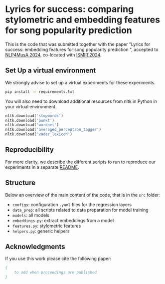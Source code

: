# Lyrics for success: comparing stylometric and embedding features for song popularity prediction

This is the code that was submitted together with the paper "Lyrics for success: embedding features for song popularity prediction
", accepted to [NLP4MusA 2024](https://sites.google.com/view/nlp4musa-2024/home), co-located with [ISMIR'2024](https://ismir2024.ismir.net).

## Set Up a virtual environment

We strongly advise to set up a virtual experiments for these experiments.

```bash
pip install -r requirements.txt
```

You will also need to download additional resources from nltk in Python in your virtual environment.
```python
nltk.download('stopwords')
nltk.download('punkt')
nltk.download('wordnet')
nltk.download('averaged_perceptron_tagger')
nltk.download('vader_lexicon')
```

## Reproducibility

For more clarity, we describe the different scripts to run to reproduce our experiments in a separate [README](./experiments/README.md).

## Structure

Below an overview of the main content of the code, that is in the `src` folder:
* `configs`: configuration `.yaml` files for the regression layers
* `data_prep`: all scripts related to data preparation for model training
* `models`: all models
* `embeddings.py`: extract embeddings from a model
* `features.py`: stylometric features
* `helpers.py`: generic helpers

## Acknowledgments

If you use this work please cite the following paper:
```bib
{
    to add when proceedings are published
}
```